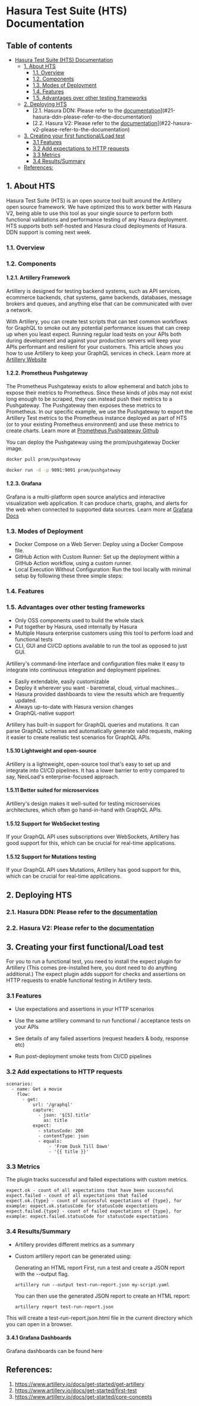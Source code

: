 # Hasura Test Suite (HTS) Documentation

## Table of contents

- [Hasura Test Suite (HTS) Documentation](#hasura-test-suite-hts-documentation)
  - [1. About HTS](#1-about-hts)
    - [1.1. Overview](#11-overview)
    - [1.2. Components](#12-components)
    - [1.3. Modes of Deployment](#13-modes-of-deployment)
    - [1.4. Features](#14-features)
    - [1.5. Advantages over other testing frameworks](#15-advantages-over-other-testing-frameworks)
  - [2. Deploying HTS](#2-deploying-hts)
    - [2.1. Hasura DDN: Please refer to the [documentation]()](#21-hasura-ddn-please-refer-to-the-documentation)
    - [2.2. Hasura V2: Please refer to the [documentation]()](#22-hasura-v2-please-refer-to-the-documentation)
  - [3. Creating your first functional/Load test](#3-creating-your-first-functionalload-test)
    - [3.1 Features](#31-features)
    - [3.2 Add expectations to HTTP requests](#32-add-expectations-to-http-requests)
    - [3.3 Metrics](#33-metrics)
    - [3.4 Results/Summary](#34-resultssummary)
  - [References:](#references)



## 1. About HTS

Hasura Test Suite (HTS) is an open source tool built around the Artillery open source framework. We have optimized this to work better with Hasura V2, being able to use this tool as your single source to perform both functional validations and performance testing of any Hasura deployment. HTS supports both self-hosted and Hasura cloud deployments of Hasura. DDN support is coming next week.

### 1.1. Overview

### 1.2. Components

#### 1.2.1. Artillery Framework
Artillery is designed for testing backend systems, such as API services, ecommerce backends, chat systems, game backends, databases, message brokers and queues, and anything else that can be communicated with over a network.

With Artillery, you can create test scripts that can test common workflows for GraphQL to smoke out any potential performance issues that can creep up when you least expect. Running regular load tests on your APIs both during development and against your production servers will keep your APIs performant and resilient for your customers. This article shows you how to use Artillery to keep your GraphQL services in check. Learn more at [Artillery Website](https://www.artillery.io/docs)

#### 1.2.2. Prometheus Pushgateway
The Prometheus Pushgateway exists to allow ephemeral and batch jobs to expose their metrics to Prometheus. Since these kinds of jobs may not exist long enough to be scraped, they can instead push their metrics to a Pushgateway. The Pushgateway then exposes these metrics to Prometheus. In our specific example, we use the Pushgateway to export the Artillery Test metrics to the Prometheus instance deployed as part of HTS (or to your existing Prometheus environment) and use these metrics to create charts. Learn more at [Prometheus Pushgateway Github](https://github.com/prometheus/pushgateway)

You can deploy the Pushgateway using the prom/pushgateway Docker image.

```sh
docker pull prom/pushgateway

docker run -d -p 9091:9091 prom/pushgateway
```

#### 1.2.3. Grafana

Grafana is a multi-platform open source analytics and interactive visualization web application. It can produce charts, graphs, and alerts for the web when connected to supported data sources. Learn more at [Grafana Docs](https://grafana.com/docs/grafana/latest/)


### 1.3. Modes of Deployment
- Docker Compose on a Web Server: Deploy using a Docker Compose file.
- GitHub Action with Custom Runner: Set up the deployment within a GitHub Action workflow, using a custom runner.
- Local Execution Without Configuration: Run the tool locally with minimal setup by following these three simple steps:

### 1.4. Features

### 1.5. Advantages over other testing frameworks
* Only OSS components used to build the whole stack
* Put together by Hasura, used internally by Hasura
* Multiple Hasura enterprise customers using this tool to perform load and functional tests
* CLI, GUI and CI/CD options available to run the tool as opposed to just GUI.

Artillery's command-line interface and configuration files make it easy to integrate into continuous integration and deployment pipelines.
* Easily extendable, easily customizable
* Deploy it wherever you want - baremetal, cloud, virtual machines...
* Hasura provided dashboards to view the results which are frequently updated.
* Always up-to-date with Hasura version changes
* GraphQL-native support

Artillery has built-in support for GraphQL queries and mutations. It can parse GraphQL schemas and automatically generate valid requests, making it easier to create realistic test scenarios for GraphQL APIs.
#### 1.5.10 Lightweight and open-source

Artillery is a lightweight, open-source tool that's easy to set up and integrate into CI/CD pipelines. It has a lower barrier to entry compared to say, NeoLoad's enterprise-focused approach.
#### 1.5.11 Better suited for microservices

Artillery's design makes it well-suited for testing microservices architectures, which often go hand-in-hand with GraphQL APIs.
#### 1.5.12 Support for WebSocket testing

If your GraphQL API uses subscriptions over WebSockets, Artillery has good support for this, which can be crucial for real-time applications.

#### 1.5.12 Support for Mutations testing

If your GraphQL API uses Mutations, Artillery has good support for this, which can be crucial for real-time applications.


## 2. Deploying HTS

### 2.1. Hasura DDN: Please refer to the [documentation](https://github.com/hasura/postsales/blob/gk/test-suite-doc/Tools/hasura-test-suite/DDN/README.md)


### 2.2. Hasura V2: Please refer to the [documentation](https://github.com/hasura/postsales/blob/gk/test-suite-doc/Tools/hasura-test-suite/hasura-v2/README.md)


## 3. Creating your first functional/Load test

For you to run a functional test, you need to install the expect plugin for Artillery (This comes pre-installed here, you dont need to do anything additional.)
The expect plugin adds support for checks and assertions on HTTP requests to enable functional testing in Artillery tests.
### 3.1 Features
* Use expectations and assertions in your HTTP scenarios

* Use the same artillery command to run functional / acceptance tests on your APIs

* See details of any failed assertions (request headers & body, response etc)

* Run post-deployment smoke tests from CI/CD pipelines

### 3.2 Add expectations to HTTP requests
```
scenarios:
  - name: Get a movie
    flow:
      - get:
          url: '/graphql'
          capture:
            - json: '$[5].title'
              as: title
          expect:
            - statusCode: 200
            - contentType: json
            - equals:
                - 'From Dusk Till Dawn'
                - '{{ title }}'
```
### 3.3 Metrics

The plugin tracks successful and failed expectations with custom metrics.

```
expect.ok - count of all expectations that have been successful
expect.failed - count of all expectations that failed
expect.ok.{type} - count of successful expectations of {type}, for example: expect.ok.statusCode for statusCode expectations
expect.failed.{type} - count of failed expectations of {type}, for example: expect.failed.statusCode for statusCode expectations
```

### 3.4 Results/Summary

- Artillery provides different metrics as a summary
- Custom artillery report can be generated using: 

    Generating an HTML report
    First, run a test and create a JSON report with the --output flag.

    ```
    artillery run --output test-run-report.json my-script.yaml
    
    ```

    You can then use the generated JSON report to create an HTML report:
    
    ```
    artillery report test-run-report.json
    
    ```

This will create a test-run-report.json.html file in the current directory which you can open in a browser.


#### 3.4.1 Grafana Dashboards

Grafana dashboards can be found here


## References:
1. https://www.artillery.io/docs/get-started/get-artillery
2. https://www.artillery.io/docs/get-started/first-test
3. https://www.artillery.io/docs/get-started/core-concepts
